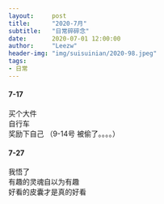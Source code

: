 ```yaml
---
layout:     post 
title:      "2020-7月"
subtitle:   "日常碎碎念"
date:       2020-07-01 12:00:00
author:     "Leezw"
header-img: "img/suisuinian/2020-98.jpeg"
tags:
- 日常
---
```


#### 7-17
买个大件      
自行车     
奖励下自己 
（9-14号 被偷了。。。。）    


#### 7-27
我悟了      
有趣的灵魂自以为有趣      
好看的皮囊才是真的好看   









